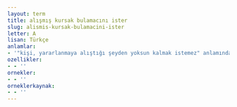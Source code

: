 ```yaml
---
layout: term
title: alışmış kursak bulamacını ister
slug: alismis-kursak-bulamacini-ister
letter: A
lisan: Türkçe
anlamlar:
- '"kişi, yararlanmaya alıştığı şeyden yoksun kalmak istemez" anlamında kullanılan bir söz'
ozellikler:
- - ''
ornekler:
- - ''
orneklerkaynak:
- - ''
---
```

